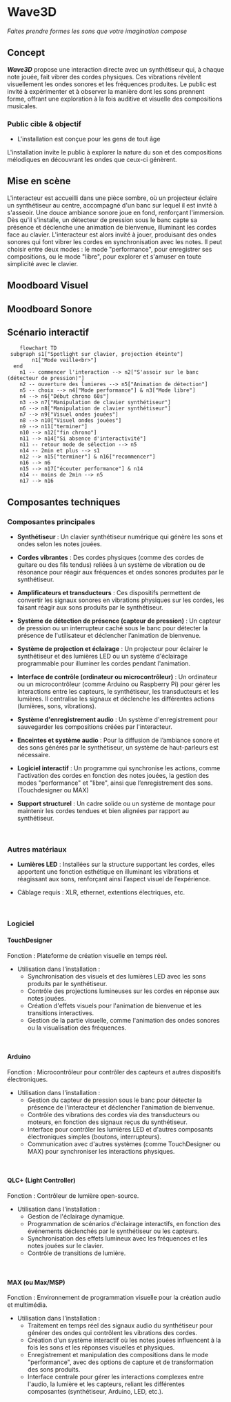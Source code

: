 # Wave3D
*Faites prendre formes les sons que votre imagination compose*

## Concept

***Wave3D*** propose une interaction directe avec un synthétiseur qui, à chaque note jouée, fait vibrer des cordes physiques. Ces vibrations révèlent visuellement les ondes sonores et les fréquences produites. Le public est invité à expérimenter et à observer la manière dont les sons prennent forme, offrant une exploration à la fois auditive et visuelle des compositions musicales.

### Public cible & objectif
- L'installation est conçue pour les gens de tout âge

L'installation invite le public à explorer la nature du son et des compositions mélodiques en découvrant les ondes que ceux-ci génèrent.

## Mise en scène

L'interacteur est accueilli dans une pièce sombre, où un projecteur éclaire un synthétiseur au centre, accompagné d'un banc sur lequel il est invité à s'asseoir. Une douce ambiance sonore joue en fond, renforçant l'immersion. Dès qu'il s'installe, un détecteur de pression sous le banc capte sa présence et déclenche une animation de bienvenue, illuminant les cordes face au clavier. L'interacteur est alors invité à jouer, produisant des ondes sonores qui font vibrer les cordes en synchronisation avec les notes. Il peut choisir entre deux modes : le mode "performance", pour enregistrer ses compositions, ou le mode "libre", pour explorer et s'amuser en toute simplicité avec le clavier.


## Moodboard Visuel

## Moodboard Sonore

## Scénario interactif

```mermaid
    flowchart TD
 subgraph s1["Spotlight sur clavier, projection éteinte"]
        n1["Mode veille<br>"]
  end
    n1 -- commencer l'interaction --> n2["S'assoir sur le banc (détecteur de pression)"]
    n2 -- ouverture des lumieres --> n5["Animation de détection"]
    n5 -- choix --> n4["Mode performance"] & n3["Mode libre"]
    n4 --> n6["Début chrono 60s"]
    n3 --> n7["Manipulation de clavier synthétiseur"]
    n6 --> n8["Manipulation de clavier synthétiseur"]
    n7 --> n9["Visuel ondes jouées"]
    n8 --> n10["Visuel ondes jouées"]
    n9 --> n11["terminer"]
    n10 --> n12["fin chrono"]
    n11 --> n14["Si absence d'interactivité"]
    n11 -- retour mode de sélection --> n5
    n14 -- 2min et plus --> s1
    n12 --> n15["terminer"] & n16["recommencer"]
    n16 --> n6
    n15 --> n17["écouter performance"] & n14
    n14 -- moins de 2min --> n5
    n17 --> n16
```

## Composantes techniques

### Composantes principales

- **Synthétiseur** : Un clavier synthétiseur numérique qui génère les sons et ondes selon les notes jouées.
  
- **Cordes vibrantes** : Des cordes physiques (comme des cordes de guitare ou des fils tendus) reliées à un système de vibration ou de résonance pour réagir aux fréquences et ondes sonores produites par le synthétiseur.
  
- **Amplificateurs et transducteurs** : Ces dispositifs permettent de convertir les signaux sonores en vibrations physiques sur les cordes, les faisant réagir aux sons produits par le synthétiseur.
  
- **Système de détection de présence (capteur de pression)** : Un capteur de pression ou un interrupteur caché sous le banc pour détecter la présence de l'utilisateur et déclencher l’animation de bienvenue.
  
- **Système de projection et éclairage** : Un projecteur pour éclairer le synthétiseur et des lumières LED ou un système d'éclairage programmable pour illuminer les cordes pendant l'animation.
  
- **Interface de contrôle (ordinateur ou microcontrôleur)** : Un ordinateur ou un microcontrôleur (comme Arduino ou Raspberry Pi) pour gérer les interactions entre les capteurs, le synthétiseur, les transducteurs et les lumières. Il centralise les signaux et déclenche les différentes actions (lumières, sons, vibrations).
  
- **Système d'enregistrement audio** : Un système d'enregistrement pour sauvegarder les compositions créées par l'interacteur.
   
- **Enceintes et système audio** : Pour la diffusion de l’ambiance sonore et des sons générés par le synthétiseur, un système de haut-parleurs est nécessaire.
  
- **Logiciel interactif** : Un programme qui synchronise les actions, comme l'activation des cordes en fonction des notes jouées, la gestion des modes "performance" et "libre", ainsi que l’enregistrement des sons. (Touchdesigner ou MAX)
  
- **Support structurel** : Un cadre solide ou un système de montage pour maintenir les cordes tendues et bien alignées par rapport au synthétiseur.

<br>

### Autres matériaux

- **Lumières LED** : Installées sur la structure supportant les cordes, elles apportent une fonction esthétique en illuminant les vibrations et réagissant aux sons, renforçant ainsi l’aspect visuel de l’expérience.

- Câblage requis : XLR, ethernet, extentions électriques, etc.

<br>

### Logiciel

#### TouchDesigner
Fonction : Plateforme de création visuelle en temps réel.
- Utilisation dans l'installation :
    - Synchronisation des visuels et des lumières LED avec les sons produits par le synthétiseur.
    - Contrôle des projections lumineuses sur les cordes en réponse aux notes jouées.
    - Création d'effets visuels pour l'animation de bienvenue et les transitions interactives.
    - Gestion de la partie visuelle, comme l'animation des ondes sonores ou la visualisation des fréquences.
 
<br>

#### Arduino
Fonction : Microcontrôleur pour contrôler des capteurs et autres dispositifs électroniques.
- Utilisation dans l'installation :
    - Gestion du capteur de pression sous le banc pour détecter la présence de l'interacteur et déclencher l'animation de bienvenue.
    - Contrôle des vibrations des cordes via des transducteurs ou moteurs, en fonction des signaux reçus du synthétiseur.
    - Interface pour contrôler les lumières LED et d'autres composants électroniques simples (boutons, interrupteurs).
    - Communication avec d'autres systèmes (comme TouchDesigner ou MAX) pour synchroniser les interactions physiques.

<br>

#### QLC+ (Light Controller)
Fonction : Contrôleur de lumière open-source.
- Utilisation dans l'installation :
    - Gestion de l'éclairage dynamique.
    - Programmation de scénarios d'éclairage interactifs, en fonction des événements déclenchés par le synthétiseur ou les capteurs.
    - Synchronisation des effets lumineux avec les fréquences et les notes jouées sur le clavier.
    - Contrôle de transitions de lumière.
 
<br>

#### MAX (ou Max/MSP)
Fonction : Environnement de programmation visuelle pour la création audio et multimédia.
- Utilisation dans l'installation :
    - Traitement en temps réel des signaux audio du synthétiseur pour générer des ondes qui contrôlent les vibrations des cordes.
    - Création d'un système interactif où les notes jouées influencent à la fois les sons et les réponses visuelles et physiques.
    - Enregistrement et manipulation des compositions dans le mode "performance", avec des options de capture et de transformation des sons produits.
    - Interface centrale pour gérer les interactions complexes entre l'audio, la lumière et les capteurs, reliant les différentes composantes (synthétiseur, Arduino, LED, etc.).
